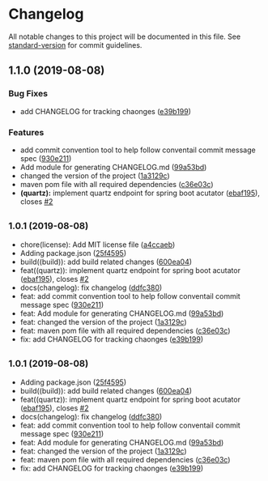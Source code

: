 # Changelog

All notable changes to this project will be documented in this file. See [standard-version](https://github.com/conventional-changelog/standard-version) for commit guidelines.

## 1.1.0 (2019-08-08)


### Bug Fixes

* add CHANGELOG for tracking chaonges ([e39b199](https://github.com/sathyabodh/quartz-acutator/commit/e39b199))


### Features

* add commit convention tool to help follow conventail commit message spec ([930e211](https://github.com/sathyabodh/quartz-acutator/commit/930e211))
* Add module for generating CHANGELOG.md ([99a53bd](https://github.com/sathyabodh/quartz-acutator/commit/99a53bd))
* changed the version of the project ([1a3129c](https://github.com/sathyabodh/quartz-acutator/commit/1a3129c))
* maven pom file with all required dependencies ([c36e03c](https://github.com/sathyabodh/quartz-acutator/commit/c36e03c))
* **(quartz):** implement quartz endpoint for spring boot acutator ([ebaf195](https://github.com/sathyabodh/quartz-acutator/commit/ebaf195)), closes [#2](https://github.com/sathyabodh/quartz-acutator/issues/2)

## <small>1.0.1 (2019-08-08)</small>

* chore(license): Add MIT license file ([a4ccaeb](https://github.com/sathyabodh/quartz-acutator/commit/a4ccaeb))
* Adding package.json ([25f4595](https://github.com/sathyabodh/quartz-acutator/commit/25f4595))
* build((build)): add build related changes ([600ea04](https://github.com/sathyabodh/quartz-acutator/commit/600ea04))
* feat((quartz)): implement quartz endpoint for spring boot acutator ([ebaf195](https://github.com/sathyabodh/quartz-acutator/commit/ebaf195)), closes [#2](https://github.com/sathyabodh/quartz-acutator/issues/2)
* docs(changelog): fix changelog ([ddfc380](https://github.com/sathyabodh/quartz-acutator/commit/ddfc380))
* feat: add commit convention tool to help follow conventail commit message spec ([930e211](https://github.com/sathyabodh/quartz-acutator/commit/930e211))
* feat: Add module for generating CHANGELOG.md ([99a53bd](https://github.com/sathyabodh/quartz-acutator/commit/99a53bd))
* feat: changed the version of the project ([1a3129c](https://github.com/sathyabodh/quartz-acutator/commit/1a3129c))
* feat: maven pom file with all required dependencies ([c36e03c](https://github.com/sathyabodh/quartz-acutator/commit/c36e03c))
* fix: add CHANGELOG for tracking chaonges ([e39b199](https://github.com/sathyabodh/quartz-acutator/commit/e39b199))



## <small>1.0.1 (2019-08-08)</small>

* Adding package.json ([25f4595](https://github.com/sathyabodh/quartz-acutator/commit/25f4595))
* build((build)): add build related changes ([600ea04](https://github.com/sathyabodh/quartz-acutator/commit/600ea04))
* feat((quartz)): implement quartz endpoint for spring boot acutator ([ebaf195](https://github.com/sathyabodh/quartz-acutator/commit/ebaf195)), closes [#2](https://github.com/sathyabodh/quartz-acutator/issues/2)
* docs(changelog): fix changelog ([ddfc380](https://github.com/sathyabodh/quartz-acutator/commit/ddfc380))
* feat: add commit convention tool to help follow conventail commit message spec ([930e211](https://github.com/sathyabodh/quartz-acutator/commit/930e211))
* feat: Add module for generating CHANGELOG.md ([99a53bd](https://github.com/sathyabodh/quartz-acutator/commit/99a53bd))
* feat: changed the version of the project ([1a3129c](https://github.com/sathyabodh/quartz-acutator/commit/1a3129c))
* feat: maven pom file with all required dependencies ([c36e03c](https://github.com/sathyabodh/quartz-acutator/commit/c36e03c))
* fix: add CHANGELOG for tracking chaonges ([e39b199](https://github.com/sathyabodh/quartz-acutator/commit/e39b199))
